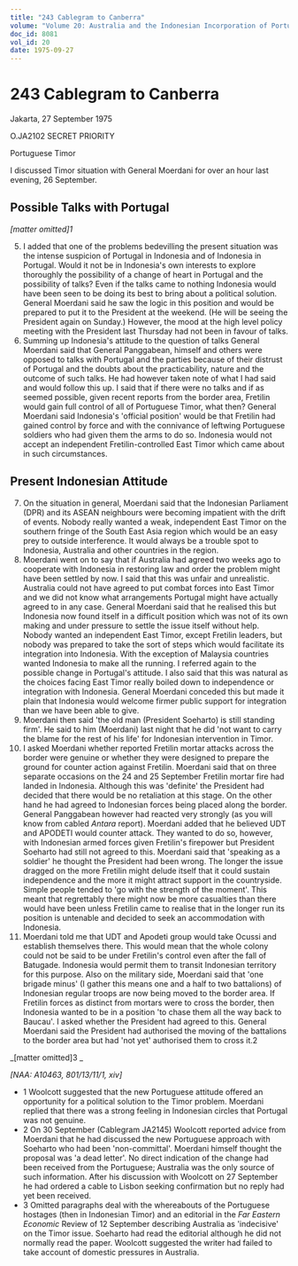 ```yaml
---
title: "243 Cablegram to Canberra"
volume: "Volume 20: Australia and the Indonesian Incorporation of Portuguese Timor, 1974-1976"
doc_id: 8081
vol_id: 20
date: 1975-09-27
---
```


# 243 Cablegram to Canberra

Jakarta, 27 September 1975

O.JA2102 SECRET PRIORITY

Portuguese Timor

I discussed Timor situation with General Moerdani for over an hour last evening, 26 September.

## Possible Talks with Portugal

_[matter omitted]1_

  5. I added that one of the problems bedevilling the present situation was the intense suspicion of Portugal in Indonesia and of Indonesia in Portugal. Would it not be in Indonesia's own interests to explore thoroughly the possibility of a change of heart in Portugal and the possibility of talks? Even if the talks came to nothing Indonesia would have been seen to be doing its best to bring about a political solution. General Moerdani said he saw the logic in this position and would be prepared to put it to the President at the weekend. (He will be seeing the President again on Sunday.) However, the mood at the high level policy meeting with the President last Thursday had not been in favour of talks.
  6. Summing up Indonesia's attitude to the question of talks General Moerdani said that General Panggabean, himself and others were opposed to talks with Portugal and the parties because of their distrust of Portugal and the doubts about the practicability, nature and the outcome of such talks. He had however taken note of what I had said and would follow this up. I said that if there were no talks and if as seemed possible, given recent reports from the border area, Fretilin would gain full control of all of Portuguese Timor, what then? General Moerdani said Indonesia's 'official position' would be that Fretilin had gained control by force and with the connivance of leftwing Portuguese soldiers who had given them the arms to do so. Indonesia would not accept an independent Fretilin-controlled East Timor which came about in such circumstances. 

## Present Indonesian Attitude

  7. On the situation in general, Moerdani said that the Indonesian Parliament (DPR) and its ASEAN neighbours were becoming impatient with the drift of events. Nobody really wanted a weak, independent East Timor on the southern fringe of the South East Asia region which would be an easy prey to outside interference. It would always be a trouble spot to Indonesia, Australia and other countries in the region.
  8. Moerdani went on to say that if Australia had agreed two weeks ago to cooperate with Indonesia in restoring law and order the problem might have been settled by now. I said that this was unfair and unrealistic. Australia could not have agreed to put combat forces into East Timor and we did not know what arrangements Portugal might have actually agreed to in any case. General Moerdani said that he realised this but Indonesia now found itself in a difficult position which was not of its own making and under pressure to settle the issue itself without help. Nobody wanted an independent East Timor, except Fretilin leaders, but nobody was prepared to take the sort of steps which would facilitate its integration into Indonesia. With the exception of Malaysia countries wanted Indonesia to make all the running. I referred again to the possible change in Portugal's attitude. I also said that this was natural as the choices facing East Timor really boiled down to independence or integration with Indonesia. General Moerdani conceded this but made it plain that Indonesia would welcome firmer public support for integration than we have been able to give.
  9. Moerdani then said 'the old man (President Soeharto) is still standing firm'. He said to him (Moerdani) last night that he did 'not want to carry the blame for the rest of his life' for Indonesian intervention in Timor.
  10. I asked Moerdani whether reported Fretilin mortar attacks across the border were genuine or whether they were designed to prepare the ground for counter action against Fretilin. Moerdani said that on three separate occasions on the 24 and 25 September Fretilin mortar fire had landed in Indonesia. Although this was 'definite' the President had decided that there would be no retaliation at this stage. On the other hand he had agreed to Indonesian forces being placed along the border. General Panggabean however had reacted very strongly (as you will know from cabled _Antara_ report). Moerdani added that he believed UDT and APODETI would counter attack. They wanted to do so, however, with Indonesian armed forces given Fretilin's firepower but President Soeharto had still not agreed to this. Moerdani said that 'speaking as a soldier' he thought the President had been wrong. The longer the issue dragged on the more Fretilin might delude itself that it could sustain independence and the more it might attract support in the countryside. Simple people tended to 'go with the strength of the moment'. This meant that regrettably there might now be more casualties than there would have been unless Fretilin came to realise that in the longer run its position is untenable and decided to seek an accommodation with Indonesia.
  11. Moerdani told me that UDT and Apodeti group would take Ocussi and establish themselves there. This would mean that the whole colony could not be said to be under Fretilin's control even after the fall of Batugade. Indonesia would permit them to transit Indonesian territory for this purpose. Also on the military side, Moerdani said that 'one brigade minus' (I gather this means one and a half to two battalions) of Indonesian regular troops are now being moved to the border area. If Fretilin forces as distinct from mortars were to cross the border, then Indonesia wanted to be in a position 'to chase them all the way back to Baucau'. I asked whether the President had agreed to this. General Moerdani said the President had authorised the moving of the battalions to the border area but had 'not yet' authorised them to cross it.2



_[matter omitted]3 _

_[NAA: A10463, 801/13/11/1, xiv]_

  * 1 Woolcott suggested that the new Portuguese attitude offered an opportunity for a political solution to the Timor problem. Moerdani replied that there was a strong feeling in Indonesian circles that Portugal was not genuine. 
  * 2 On 30 September (Cablegram JA2145) Woolcott reported advice from Moerdani that he had discussed the new Portuguese approach with Soeharto who had been 'non-committal'. Moerdani himself thought the proposal was 'a dead letter'. No direct indication of the change had been received from the Portuguese; Australia was the only source of such information. After his discussion with Woolcott on 27 September he had ordered a cable to Lisbon seeking confirmation but no reply had yet been received. 
  * 3 Omitted paragraphs deal with the whereabouts of the Portuguese hostages (then in Indonesian Timor) and an editorial in the _Far Eastern Economic_ Review of 12 September describing Australia as 'indecisive' on the Timor issue. Soeharto had read the editorial although he did not normally read the paper. Woolcott suggested the writer had failed to take account of domestic pressures in Australia. 


